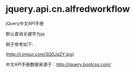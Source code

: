 jquery.api.cn.alfredworkflow
============================

jQuery中文API手册

默认查询关键字为jq

例子参考如下:

(http://i.imgur.com/3Q0Jq2Y.jpg)

中文API手册数据来源于：http://jquery.bootcss.com/

